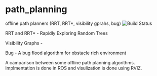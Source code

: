 # path_planning
offline path planners (RRT, RRT*, visibility gprahs, bug) ![Build Status](https://travis-ci.org/adarkhorse/path_planning.svg?branch=master)


RRT and RRT* - Rapidly Exploring Random Trees

Visibility Graphs - 

Bug - A bug flood algorithm for obstacle rich environment

A camparison between some offline path planning algorithms. Implmentation is done in ROS and visulization is done using RVIZ. 


